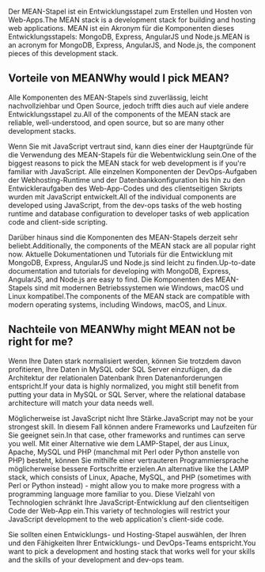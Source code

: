 <span data-ttu-id="0c2b8-101">Der MEAN-Stapel ist ein Entwicklungsstapel zum Erstellen und Hosten von Web-Apps.</span><span class="sxs-lookup"><span data-stu-id="0c2b8-101">The MEAN stack is a development stack for building and hosting web applications.</span></span> <span data-ttu-id="0c2b8-102">MEAN ist ein Akronym für die Komponenten dieses Entwicklungsstapels: MongoDB, Express, AngularJS und Node.js.</span><span class="sxs-lookup"><span data-stu-id="0c2b8-102">MEAN is an acronym for MongoDB, Express, AngularJS, and Node.js, the component pieces of this development stack.</span></span>

## <a name="why-would-i-pick-mean"></a><span data-ttu-id="0c2b8-103">Vorteile von MEAN</span><span class="sxs-lookup"><span data-stu-id="0c2b8-103">Why would I pick MEAN?</span></span>

<span data-ttu-id="0c2b8-104">Alle Komponenten des MEAN-Stapels sind zuverlässig, leicht nachvollziehbar und Open Source, jedoch trifft dies auch auf viele andere Entwicklungsstapel zu.</span><span class="sxs-lookup"><span data-stu-id="0c2b8-104">All of the components of the MEAN stack are reliable, well-understood, and open source, but so are many other development stacks.</span></span> 

<span data-ttu-id="0c2b8-105">Wenn Sie mit JavaScript vertraut sind, kann dies einer der Hauptgründe für die Verwendung des MEAN-Stapels für die Webentwicklung sein.</span><span class="sxs-lookup"><span data-stu-id="0c2b8-105">One of the biggest reasons to pick the MEAN stack for web development is if you're familiar with JavaScript.</span></span> <span data-ttu-id="0c2b8-106">Alle einzelnen Komponenten der DevOps-Aufgaben der Webhosting-Runtime und der Datenbankkonfiguration bis hin zu den Entwickleraufgaben des Web-App-Codes und des clientseitigen Skripts wurden mit JavaScript entwickelt.</span><span class="sxs-lookup"><span data-stu-id="0c2b8-106">All of the individual components are developed using JavaScript, from the dev-ops tasks of the web hosting runtime and database configuration to developer tasks of web application code and client-side scripting.</span></span>

<span data-ttu-id="0c2b8-107">Darüber hinaus sind die Komponenten des MEAN-Stapels derzeit sehr beliebt.</span><span class="sxs-lookup"><span data-stu-id="0c2b8-107">Additionally, the components of the MEAN stack are all popular right now.</span></span> <span data-ttu-id="0c2b8-108">Aktuelle Dokumentationen und Tutorials für die Entwicklung mit MongoDB, Express, AngularJS und Node.js sind leicht zu finden.</span><span class="sxs-lookup"><span data-stu-id="0c2b8-108">Up-to-date documentation and tutorials for developing with MongoDB, Express, AngularJS, and Node.js are easy to find.</span></span> <span data-ttu-id="0c2b8-109">Die Komponenten des MEAN-Stapels sind mit modernen Betriebssystemen wie Windows, macOS und Linux kompatibel.</span><span class="sxs-lookup"><span data-stu-id="0c2b8-109">The components of the MEAN stack are compatible with modern operating systems, including Windows, macOS, and Linux.</span></span> 

## <a name="why-might-mean-not-be-right-for-me"></a><span data-ttu-id="0c2b8-110">Nachteile von MEAN</span><span class="sxs-lookup"><span data-stu-id="0c2b8-110">Why might MEAN not be right for me?</span></span>

<span data-ttu-id="0c2b8-111">Wenn Ihre Daten stark normalisiert werden, können Sie trotzdem davon profitieren, Ihre Daten in MySQL oder SQL Server einzufügen, da die Architektur der relationalen Datenbank Ihren Datenanforderungen entspricht.</span><span class="sxs-lookup"><span data-stu-id="0c2b8-111">If your data is highly normalized, you might still benefit from putting your data in MySQL or SQL Server, where the relational database architecture will match your data needs well.</span></span>

<span data-ttu-id="0c2b8-112">Möglicherweise ist JavaScript nicht Ihre Stärke.</span><span class="sxs-lookup"><span data-stu-id="0c2b8-112">JavaScript may not be your strongest skill.</span></span> <span data-ttu-id="0c2b8-113">In diesem Fall können andere Frameworks und Laufzeiten für Sie geeignet sein.</span><span class="sxs-lookup"><span data-stu-id="0c2b8-113">In that case, other frameworks and runtimes can serve you well.</span></span> <span data-ttu-id="0c2b8-114">Mit einer Alternative wie dem LAMP-Stapel, der aus Linux, Apache, MySQL und PHP (manchmal mit Perl oder Python anstelle von PHP) besteht, können Sie mithilfe einer vertrauteren Programmiersprache möglicherweise bessere Fortschritte erzielen.</span><span class="sxs-lookup"><span data-stu-id="0c2b8-114">An alternative like the LAMP stack, which consists of Linux, Apache, MySQL, and PHP (sometimes with Perl or Python instead) - might allow you to make more progress with a programming language more familiar to you.</span></span> <span data-ttu-id="0c2b8-115">Diese Vielzahl von Technologien schränkt Ihre JavaScript-Entwicklung auf den clientseitigen Code der Web-App ein.</span><span class="sxs-lookup"><span data-stu-id="0c2b8-115">This variety of technologies will restrict your JavaScript development to the web application's client-side code.</span></span>

<span data-ttu-id="0c2b8-116">Sie sollten einen Entwicklungs- und Hosting-Stapel auswählen, der Ihren und den Fähigkeiten Ihrer Entwicklungs- und DevOps-Teams entspricht.</span><span class="sxs-lookup"><span data-stu-id="0c2b8-116">You want to pick a development and hosting stack that works well for your skills and the skills of your development and dev-ops team.</span></span>